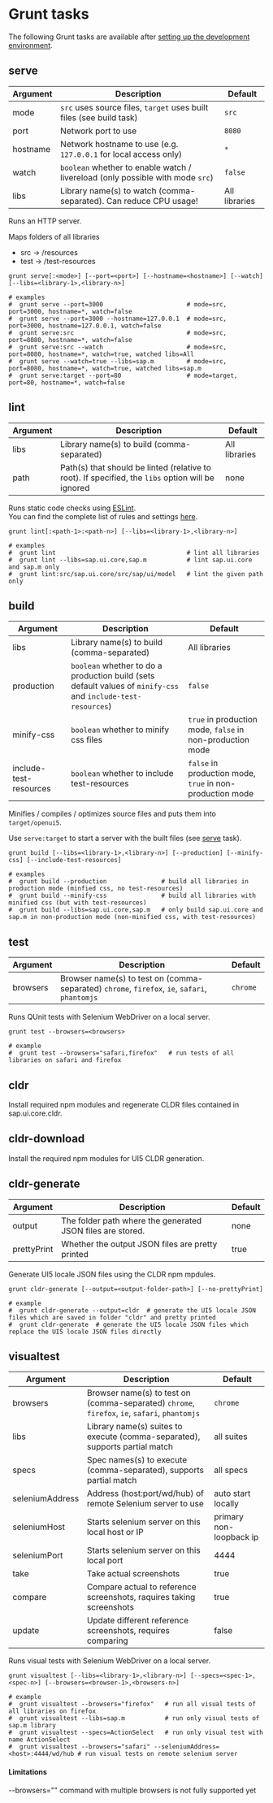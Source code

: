 
Grunt tasks
===========

The following Grunt tasks are available after [setting up the development environment](developing.md).

## serve

Argument | Description                                                                    | Default
-------- | ------------------------------------------------------------------------------ | -------
mode     | `src` uses source files, `target` uses built files (see build task)            | `src`
port     | Network port to use                                                            | `8080`
hostname | Network hostname to use (e.g. `127.0.0.1` for local access only)               | `*`
watch    | `boolean` whether to enable watch / livereload (only possible with mode `src`) | `false`
libs     | Library name(s) to watch (comma-separated). Can reduce CPU usage!              | All libraries

Runs an HTTP server.

Maps folders of all libraries
- src -> /resources
- test -> /test-resources

```
grunt serve[:<mode>] [--port=<port>] [--hostname=<hostname>] [--watch] [--libs=<library-1>,<library-n>]

# examples
#  grunt serve --port=3000                       # mode=src, port=3000, hostname=*, watch=false
#  grunt serve --port=3000 --hostname=127.0.0.1  # mode=src, port=3000, hostname=127.0.0.1, watch=false
#  grunt serve:src                               # mode=src, port=8080, hostname=*, watch=false
#  grunt serve:src --watch                       # mode=src, port=8080, hostname=*, watch=true, watched libs=All
#  grunt serve --watch=true --libs=sap.m         # mode=src, port=8080, hostname=*, watch=true, watched libs=sap.m
#  grunt serve:target --port=80                  # mode=target, port=80, hostname=*, watch=false
```

## lint

Argument | Description                                                                                       | Default
-------- | ------------------------------------------------------------------------------------------------- | -------------
libs     | Library name(s) to build (comma-separated)                                                        | All libraries
path     | Path(s) that should be linted (relative to root). If specified, the `libs` option will be ignored | none

Runs static code checks using [ESLint](http://eslint.org).  
You can find the complete list of rules and settings [here](eslint.md).

```
grunt lint[:<path-1>:<path-n>] [--libs=<library-1>,<library-n>]

# examples
#  grunt lint                                    # lint all libraries
#  grunt lint --libs=sap.ui.core,sap.m           # lint sap.ui.core and sap.m only
#  grunt lint:src/sap.ui.core/src/sap/ui/model   # lint the given path only
```

## build

Argument               | Description                                                                                                   | Default
---------------------- | ------------------------------------------------------------------------------------------------------------- | -------------
libs                   | Library name(s) to build (comma-separated)                                                                    | All libraries
production             | `boolean` whether to do a production build (sets default values of `minify-css` and `include-test-resources`) | `false`
minify-css             | `boolean` whether to minify css files                                                                         | `true` in production mode, `false` in non-production mode
include-test-resources | `boolean` whether to include test-resources                                                                   | `false` in production mode, `true` in non-production mode

Minifies / compiles / optimizes source files and puts them into
`target/openui5`.

Use ```serve:target``` to start a server with the built files (see [serve](#serve) task).

```
grunt build [--libs=<library-1>,<library-n>] [--production] [--minify-css] [--include-test-resources]

# examples
#  grunt build --production               # build all libraries in production mode (minfied css, no test-resources)
#  grunt build --minify-css               # build all libraries with minified css (but with test-resources)
#  grunt build --libs=sap.ui.core,sap.m   # only build sap.ui.core and sap.m in non-production mode (non-minified css, with test-resources)
```

## test

Argument   | Description                                                                                   | Default
---------- | --------------------------------------------------------------------------------------------- | -------------
browsers   | Browser name(s) to test on (comma-separated) `chrome`, `firefox`, `ie`, `safari`, `phantomjs` | `chrome`

Runs QUnit tests with Selenium WebDriver on a local server.

```
grunt test --browsers=<browsers>

# example
#  grunt test --browsers="safari,firefox"   # run tests of all libraries on safari and firefox
```

## cldr

Install required npm modules and regenerate CLDR files contained in sap.ui.core.cldr.

## cldr-download

Install the required npm modules for UI5 CLDR generation.

## cldr-generate

Argument | Description | Default
---------- | --------------------------------------------------------------------------------------------- | -------------
output | The folder path where the generated JSON files are stored. | none
prettyPrint | Whether the output JSON files are pretty printed | true

Generate UI5 locale JSON files using the CLDR npm mpdules.

```
grunt cldr-generate [--output=<output-folder-path>] [--no-prettyPrint]

# example
#  grunt cldr-generate --output=cldr  # generate the UI5 locale JSON files which are saved in folder "cldr" and pretty printed
#  grunt cldr-generate  # generate the UI5 locale JSON files which replace the UI5 locale JSON files directly
```

## visualtest

Argument         | Description                                                                                   | Default
-----------------| --------------------------------------------------------------------------------------------- | -------------
browsers         | Browser name(s) to test on (comma-separated) `chrome`, `firefox`, `ie`, `safari`, `phantomjs` | `chrome`
libs             | Library name(s) suites to execute (comma-separated), supports partial match                   | all suites
specs            | Spec names(s) to execute (comma-separated), supports partial match                            | all specs
seleniumAddress  | Address (host:port/wd/hub) of remote Selenium server to use                                   | auto start locally
seleniumHost     | Starts selenium server on this local host or IP                                               | primary non-loopback ip
seleniumPort     | Starts selenium server on this local port                                                     | 4444
take             | Take actual screenshots                                                                       | true
compare          | Compare actual to reference screenshots, raquires taking screenshots                          | true
update           | Update different reference screenshots, requires comparing                                    | false

Runs visual tests with Selenium WebDriver on a local server.

```
grunt visualtest [--libs=<library-1>,<library-n>] [--specs=<spec-1>,<spec-n>] [--browsers=<browser-1>,<browsers-n>]

# example
#  grunt visualtest --browsers="firefox"   # run all visual tests of all libraries on firefox
#  grunt visualtest --libs=sap.m           # run only visual tests of sap.m library
#  grunt visualtest --specs=ActionSelect   # run only visual test with name ActionSelect
#  grunt visualtest --browsers="safari" --seleniumAddress=<host>:4444/wd/hub # run visual tests on remote selenium server
```

#### Limitations
--browsers="" command with multiple browsers is not fully supported yet
